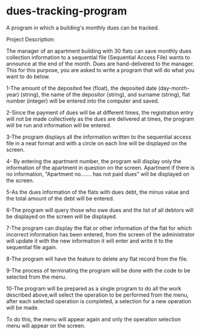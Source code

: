# dues-tracking-program
 A program in which a building's monthly dues can be tracked.

Project Description:

The manager of an apartment building with 30 flats can save monthly dues collection information to a sequential file (Sequential Access File) wants to announce at the end of the month. Dues are hand-delivered to the manager. This for this purpose, you are asked to write a program that will do what you want to do below.

1-The amount of the deposited fee (float), the deposited date (day-month-year) (string), the name of the depositor (string), and surname (string), flat number (integer) will be entered into the computer and saved.

2-Since the payment of dues will be at different times, the registration entry will not be made collectively as the dues are delivered at times, the program will be run and information will be entered.

3-The program displays all the information written to the sequential access file in a neat format and with a circle on each line will be displayed on the screen.

4- By entering the apartment number, the program will display only the information of the apartment in question on the screen. Apartment if there is no information, "Apartment no....... has not paid dues" will be displayed on the screen.

5-As the dues information of the flats with dues debt, the minus value and the total amount of the debt will be entered.

6-The program will query those who owe dues and the list of all debtors will be displayed on the screen will be displayed.

7-The program can display the flat or other information of the flat for which incorrect information has been entered, from the screen of the administrator will update it with the new information it will enter and write it to the sequential file again.

8-The program will have the feature to delete any flat record from the file.

9-The process of terminating the program will be done with the code to be selected from the menu.

10-The program will be prepared as a single program to do all the work described above,will select the operation to be performed from the menu, after each selected operation is completed, a selection for a new operation will be made.

To do this, the menu will appear again and only the operation selection menu will appear on the screen.